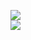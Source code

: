 [![](https://img.shields.io/badge/Made%20With-Github%20Spray-lightgrey.svg?style=for-the-badge&logo=github)](https://github.com/Annihil/github-spray#16119)  
[![](https://i.imgur.com/2DrTn0Z.gif)](https://github.com/Annihil/github-spray)
